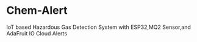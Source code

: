 # Chem-Alert
IoT based Hazardous Gas Detection System with ESP32,MQ2 Sensor,and AdaFruit IO Cloud Alerts
